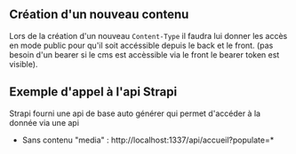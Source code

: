 ## Création d'un nouveau contenu

Lors de la création d'un nouveau `Content-Type` il faudra lui donner les accès en mode 
public pour qu'il soit accéssible depuis le back et le front. (pas besoin d'un bearer si le cms
est accèssible via le front le bearer token est visible).

## Exemple d'appel à l'api Strapi

Strapi fourni une api de base auto générer qui permet d'accéder à la donnée via une api
- Sans contenu "media" : http://localhost:1337/api/accueil?populate=*

